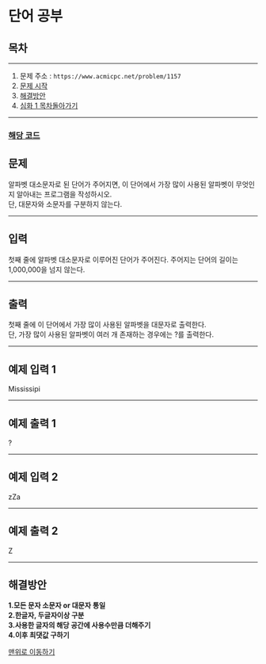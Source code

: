 # 단어 공부

## 목차
___
1. 문제 주소 : `https://www.acmicpc.net/problem/1157`
2. [문제 시작](#문제)
3. [해결방안](#해결방안)
4. [심화 1 목차돌아가기](../README.md)
___

### [해당 코드](./단어공부.java)

## 문제
알파벳 대소문자로 된 단어가 주어지면, 이 단어에서 가장 많이 사용된 알파벳이 무엇인지 알아내는 프로그램을 작성하시오.<br>
단, 대문자와 소문자를 구분하지 않는다.
___
## 입력

첫째 줄에 알파벳 대소문자로 이루어진 단어가 주어진다. 주어지는 단어의 길이는 1,000,000을 넘지 않는다.
___
## 출력

첫째 줄에 이 단어에서 가장 많이 사용된 알파벳을 대문자로 출력한다.<br>
단, 가장 많이 사용된 알파벳이 여러 개 존재하는 경우에는 ?를 출력한다.
___

## 예제 입력 1

Mississipi
___
## 예제 출력 1
?
___

## 예제 입력 2

zZa
___
## 예제 출력 2
Z
___


## 해결방안
**1.모든 문자 소문자 or 대문자 통일** <br>
**2.한글자, 두글자이상 구분** <br>
**3.사용한 글자의 해당 공간에 사용수만큼 더해주기**<br>
**4.이후 최댓값 구하기** <br>

[맨위로 이동하기](#단어-공부)
